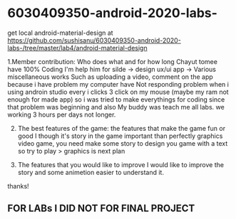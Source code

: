 # 6030409350-android-2020-labs-

get local android-material-design at  https://github.com/sushisanu/6030409350-android-2020-labs-/tree/master/lab4/android-material-design

1.Member contribution: Who does what and for how long 
  Chayut tomee have 100% Coding
  I'm help him for silde -> design ux/ui app -> Various miscellaneous works Such as uploading a video, comment on the app
  because i have problem my computer have Not responding problem when i using androin studio every i clicks 3 click on my mouse 
 (maybe my ram not enough for made app) so i was tried to make everythings for coding since that problem was beginning
 and also My buddy was teach me all labs.
 we working 3 hours per days not longer.

2. The best features of the game: the features that make the game fun or good
   I though it's story in the game important than perfectly graphics video game, you need make some story to design you game
   with a text so try to play > graphics is next plan

3. The features that you would like to improve
   I would like to improve the story and some animetion easier to understand it.

thanks!
## FOR LABs I DID NOT FOR FINAL PROJECT ####
